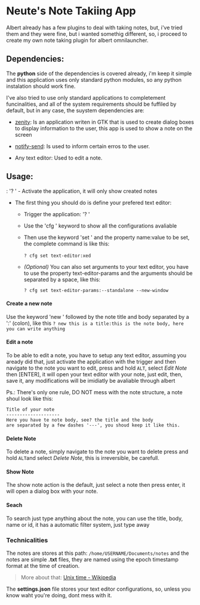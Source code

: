 # Neute's Note Takiing App

Albert already has a few plugins to deal with taking notes, but, i've tried them and they were fine, but i wanted somethig different, so, i proceed to create my own note taking plugin for albert omnilauncher.

## Dependencies:

The **python** side of the dependencies is covered already, i'm keep it simple and this application uses only standard python modules, so any python instalation should work fine.

I've also tried to use only standard applications to completement funcinalities, and all of the system requirements should be fuffiled by default, but in any case, the suystem dependencies are:

* [zenity](https://help.gnome.org/users/zenity/stable/): Is an application writen in GTK that is used to create dialog boxes to display information to the user, this app is used to show a note on the screen

* [notify-send](https://wiki.archlinux.org/title/Desktop_notifications): Is used to inform certain erros to the user.

* Any text editor: Used to edit a note.

## Usage:

<trigger>: '? ' - Activate the application, it will only show created notes

* The first thing you should do is define your prefered text editor:
  
  * Trigger the application: '? '
  
  * Use the 'cfg ' keyword to show all the configurations avaliable
  
  * Then use the keyword 'set ' and the property name:value to be set, the complete command is like this:
    
    `? cfg set text-editor:xed `  
  
  * *(Optional)* You can also set arguments to your text editor, you have to use the property text-editor-params and the arguments should be separated by a space, like this:
    
    `? cfg set text-editor-params:--standalone --new-window`



#### Create a new note

Use the keyword 'new ' followed by the note title and body separated by a ':' (colon), like this `? new this is a title:this is the note body, here you can write anything`

#### Edit a note

To be able to edit a note, you have to setup any text editor, assuming you aready did that, just activate the application with the trigger and then navigate to the note you want to edit, press and hold `ALT`, select *Edit Note* then [ENTER], it will open your text editor with your note, just edit, then, save it, any modifications will be imidiatly be avaliable through albert

Ps.: There's only one rule, DO NOT mess with the note structure, a note shoul look like this:

```
Title of your note
--------------------
Here you have te note body, see? the title and the body 
are separated by a few dashes '---', you shoud keep it like this.
```

#### Delete Note

To delete a note, simply navigate to the note you want to delete press and hold `ALT`and select *Delete Note*, this is irreversible, be carefull.

#### Show Note

The show note action is the default, just select a note then press enter, it will open a dialog box with your note.

#### Seach

To search just type anything about the note, you can use the title, body, name or id, it has a automatic filter system, just type away



### Technicalities

The notes are stores at this path: `/home/USERNAME/Documents/notes` and the notes are simple **.txt** files, they are named using the epoch timestamp format at the time of creation.

> More about that: [Unix time - Wikipedia](https://en.wikipedia.org/wiki/Unix_time)

The **settings.json** file stores your text editor configurations, so, unless you know waht you're doing, dont mess with it.


